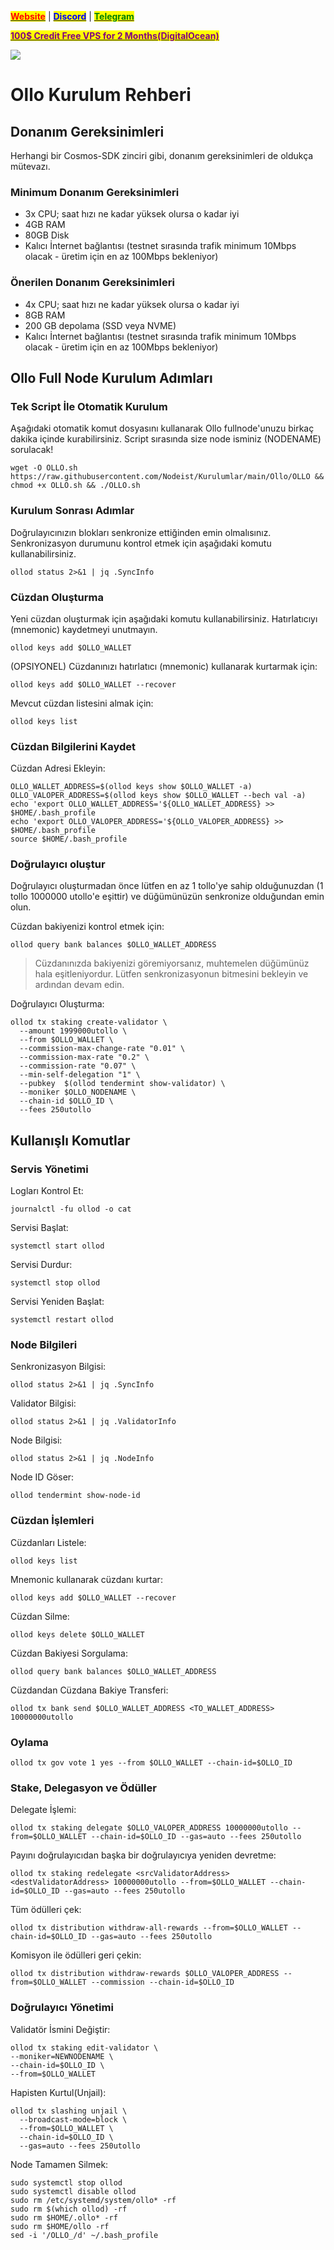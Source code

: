 &#x20;                                                       [<mark style="color:red;">**Website**</mark>](https://nodeist.net/) | [<mark style="color:blue;">**Discord**</mark>](https://discord.gg/ypx7mJ6Zzb) | [<mark style="color:green;">**Telegram**</mark>](https://t.me/noodeist)

&#x20;                                     [<mark style="color:purple;">**100$ Credit Free VPS for 2 Months(DigitalOcean)**</mark>](https://www.digitalocean.com/?refcode=410c988c8b3e&utm_campaign=Referral_Invite&utm_medium=Referral_Program&utm_source=badge)

![](https://i.hizliresim.com/98sn6te.png)

# Ollo Kurulum Rehberi
## Donanım Gereksinimleri
Herhangi bir Cosmos-SDK zinciri gibi, donanım gereksinimleri de oldukça mütevazı.

### Minimum Donanım Gereksinimleri
 - 3x CPU; saat hızı ne kadar yüksek olursa o kadar iyi
 - 4GB RAM
 - 80GB Disk
 - Kalıcı İnternet bağlantısı (testnet sırasında trafik minimum 10Mbps olacak - üretim için en az 100Mbps bekleniyor)

### Önerilen Donanım Gereksinimleri
 - 4x CPU; saat hızı ne kadar yüksek olursa o kadar iyi
 - 8GB RAM
 - 200 GB depolama (SSD veya NVME)
 - Kalıcı İnternet bağlantısı (testnet sırasında trafik minimum 10Mbps olacak - üretim için en az 100Mbps bekleniyor)

## Ollo Full Node Kurulum Adımları
### Tek Script İle Otomatik Kurulum
Aşağıdaki otomatik komut dosyasını kullanarak Ollo fullnode'unuzu birkaç dakika içinde kurabilirsiniz.
Script sırasında size node isminiz (NODENAME) sorulacak!


```
wget -O OLLO.sh https://raw.githubusercontent.com/Nodeist/Kurulumlar/main/Ollo/OLLO && chmod +x OLLO.sh && ./OLLO.sh
```

### Kurulum Sonrası Adımlar

Doğrulayıcınızın blokları senkronize ettiğinden emin olmalısınız.
Senkronizasyon durumunu kontrol etmek için aşağıdaki komutu kullanabilirsiniz.
```
ollod status 2>&1 | jq .SyncInfo
```

### Cüzdan Oluşturma
Yeni cüzdan oluşturmak için aşağıdaki komutu kullanabilirsiniz. Hatırlatıcıyı (mnemonic) kaydetmeyi unutmayın.
```
ollod keys add $OLLO_WALLET
```

(OPSIYONEL) Cüzdanınızı hatırlatıcı (mnemonic) kullanarak kurtarmak için:
```
ollod keys add $OLLO_WALLET --recover
```

Mevcut cüzdan listesini almak için:
```
ollod keys list
```

### Cüzdan Bilgilerini Kaydet
Cüzdan Adresi Ekleyin:
```
OLLO_WALLET_ADDRESS=$(ollod keys show $OLLO_WALLET -a)
OLLO_VALOPER_ADDRESS=$(ollod keys show $OLLO_WALLET --bech val -a)
echo 'export OLLO_WALLET_ADDRESS='${OLLO_WALLET_ADDRESS} >> $HOME/.bash_profile
echo 'export OLLO_VALOPER_ADDRESS='${OLLO_VALOPER_ADDRESS} >> $HOME/.bash_profile
source $HOME/.bash_profile
```


### Doğrulayıcı oluştur
Doğrulayıcı oluşturmadan önce lütfen en az 1 tollo'ye sahip olduğunuzdan (1 tollo 1000000 utollo'e eşittir) ve düğümünüzün senkronize olduğundan emin olun.

Cüzdan bakiyenizi kontrol etmek için:
```
ollod query bank balances $OLLO_WALLET_ADDRESS
```
> Cüzdanınızda bakiyenizi göremiyorsanız, muhtemelen düğümünüz hala eşitleniyordur. Lütfen senkronizasyonun bitmesini bekleyin ve ardından devam edin.

Doğrulayıcı Oluşturma:
```
ollod tx staking create-validator \
  --amount 1999000utollo \
  --from $OLLO_WALLET \
  --commission-max-change-rate "0.01" \
  --commission-max-rate "0.2" \
  --commission-rate "0.07" \
  --min-self-delegation "1" \
  --pubkey  $(ollod tendermint show-validator) \
  --moniker $OLLO_NODENAME \
  --chain-id $OLLO_ID \
  --fees 250utollo
```



## Kullanışlı Komutlar
### Servis Yönetimi
Logları Kontrol Et:
```
journalctl -fu ollod -o cat
```

Servisi Başlat:
```
systemctl start ollod
```

Servisi Durdur:
```
systemctl stop ollod
```

Servisi Yeniden Başlat:
```
systemctl restart ollod
```

### Node Bilgileri
Senkronizasyon Bilgisi:
```
ollod status 2>&1 | jq .SyncInfo
```

Validator Bilgisi:
```
ollod status 2>&1 | jq .ValidatorInfo
```

Node Bilgisi:
```
ollod status 2>&1 | jq .NodeInfo
```

Node ID Göser:
```
ollod tendermint show-node-id
```

### Cüzdan İşlemleri
Cüzdanları Listele:
```
ollod keys list
```

Mnemonic kullanarak cüzdanı kurtar:
```
ollod keys add $OLLO_WALLET --recover
```

Cüzdan Silme:
```
ollod keys delete $OLLO_WALLET
```

Cüzdan Bakiyesi Sorgulama:
```
ollod query bank balances $OLLO_WALLET_ADDRESS
```

Cüzdandan Cüzdana Bakiye Transferi:
```
ollod tx bank send $OLLO_WALLET_ADDRESS <TO_WALLET_ADDRESS> 10000000utollo
```

### Oylama
```
ollod tx gov vote 1 yes --from $OLLO_WALLET --chain-id=$OLLO_ID
```

### Stake, Delegasyon ve Ödüller
Delegate İşlemi:
```
ollod tx staking delegate $OLLO_VALOPER_ADDRESS 10000000utollo --from=$OLLO_WALLET --chain-id=$OLLO_ID --gas=auto --fees 250utollo
```

Payını doğrulayıcıdan başka bir doğrulayıcıya yeniden devretme:
```
ollod tx staking redelegate <srcValidatorAddress> <destValidatorAddress> 10000000utollo --from=$OLLO_WALLET --chain-id=$OLLO_ID --gas=auto --fees 250utollo
```

Tüm ödülleri çek:
```
ollod tx distribution withdraw-all-rewards --from=$OLLO_WALLET --chain-id=$OLLO_ID --gas=auto --fees 250utollo
```

Komisyon ile ödülleri geri çekin:
```
ollod tx distribution withdraw-rewards $OLLO_VALOPER_ADDRESS --from=$OLLO_WALLET --commission --chain-id=$OLLO_ID
```

### Doğrulayıcı Yönetimi
Validatör İsmini Değiştir:
```
ollod tx staking edit-validator \
--moniker=NEWNODENAME \
--chain-id=$OLLO_ID \
--from=$OLLO_WALLET
```

Hapisten Kurtul(Unjail):
```
ollod tx slashing unjail \
  --broadcast-mode=block \
  --from=$OLLO_WALLET \
  --chain-id=$OLLO_ID \
  --gas=auto --fees 250utollo
```


Node Tamamen Silmek:
```
sudo systemctl stop ollod
sudo systemctl disable ollod
sudo rm /etc/systemd/system/ollo* -rf
sudo rm $(which ollod) -rf
sudo rm $HOME/.ollo* -rf
sudo rm $HOME/ollo -rf
sed -i '/OLLO_/d' ~/.bash_profile
```
